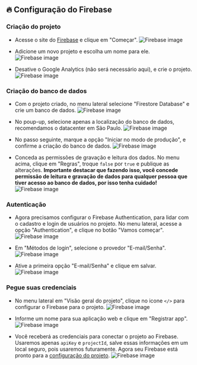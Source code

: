 ## 🔥 Configuração do Firebase

### Criação do projeto

- Acesse o site do [Firebase](https://firebase.google.com/products/firestore) e clique em "Começar".
![Firebase image](imgs/firebaseproject1.png)

- Adicione um novo projeto e escolha um nome para ele.
![Firebase image](imgs/firebaseproject2.png)

- Desative o Google Analytics (não será necessário aqui), e crie o projeto.
![Firebase image](imgs/firebaseproject3.png)

### Criação do banco de dados

- Com o projeto criado, no menu lateral selecione "Firestore Database" e crie um banco de dados.
![Firebase image](imgs/firebasedata1.png)

- No poup-up, selecione apenas a localização do banco de dados, recomendamos o datacenter em São Paulo.
![Firebase image](imgs/firebasedata2.png)

- No passo seguinte, marque a opção "Iniciar no modo de produção", e confirme a criação do banco de dados.
![Firebase image](imgs/firebasedata3.png)

- Conceda as permissões de gravação e leitura dos dados. No menu acima, clique em "Regras", troque `false` por `true` e publique as alterações.
**Importante destacar que fazendo isso, você concede permissão de leitura e gravação de dados para qualquer pessoa que tiver acesso ao banco de dados, por isso tenha cuidado!**
![Firebase image](imgs/firebasedata4.png)

### Autenticação

- Agora precisamos configurar o Firebase Authentication, para lidar com o cadastro e login de usuários no projeto. No menu lateral, acesse a opção "Authentication", e clique no botão "Vamos começar".
![Firebase image](imgs/firebaseauth1.png)

- Em "Métodos de login", selecione o provedor "E-mail/Senha".
![Firebase image](imgs/firebaseauth2.png)

- Ative a primeira opção "E-mail/Senha" e clique em salvar.
![Firebase image](imgs/firebaseauth3.png)

### Pegue suas credenciais

- No menu lateral em "Visão geral do projeto", clique no icone `</>` para configurar o Firebase para o projeto.
![Firebase image](imgs/firebaseweb1.png)

- Informe um nome para sua aplicação web e clique em "Registrar app".
![Firebase image](imgs/firebaseweb2.png)

- Você receberá as credenciais para conectar o projeto ao Firebase. Usaremos apenas `apiKey` e `projectId`, salve essas informações em um local seguro, pois usaremos futuramente. Agora seu Firebase está pronto para a [configuração do projeto](settingsProject.md).
![Firebase image](imgs/firebaseweb3.png)